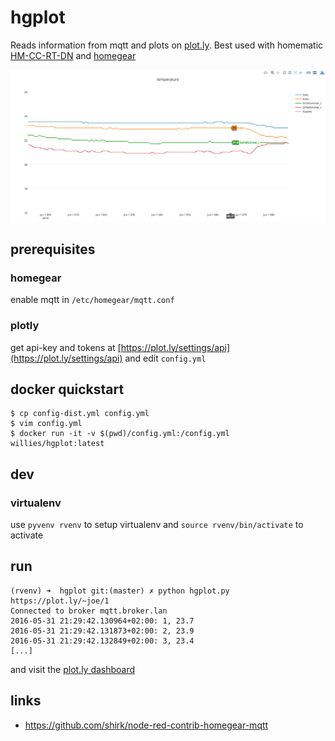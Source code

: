 # hgplot
Reads information from mqtt and plots on [plot.ly](https://plot.ly). Best used  with homematic [HM-CC-RT-DN](http://www.fhemwiki.de/wiki/HM-CC-RT-DN_Funk-Heizk%C3%B6rperthermostat) and [homegear](https://www.homegear.eu/index.php/Main_Page)

![Screenshot](screenshot.png)
## prerequisites
### homegear
enable mqtt in `/etc/homegear/mqtt.conf`
### plotly
get api-key and tokens at [https://plot.ly/settings/api](https://plot.ly/settings/api)
and edit  `config.yml`

## docker quickstart
```
$ cp config-dist.yml config.yml
$ vim config.yml
$ docker run -it -v $(pwd)/config.yml:/config.yml willies/hgplot:latest
```
## dev
### virtualenv
use `pyvenv rvenv` to setup virtualenv and `source rvenv/bin/activate` to activate


## run

```
(rvenv) ➜  hgplot git:(master) ✗ python hgplot.py
https://plot.ly/~joe/1
Connected to broker mqtt.broker.lan
2016-05-31 21:29:42.130964+02:00: 1, 23.7
2016-05-31 21:29:42.131873+02:00: 2, 23.9
2016-05-31 21:29:42.132849+02:00: 3, 23.4
[...]
```

and visit the [plot.ly dashboard](https://plot.ly/organize/home)

## links
- https://github.com/shirk/node-red-contrib-homegear-mqtt

